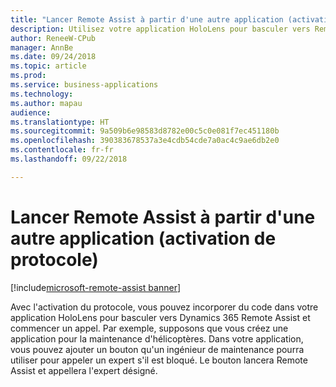 ```yaml
---
title: "Lancer Remote Assist à partir d'une autre application (activation de protocole)"
description: Utilisez votre application HoloLens pour basculer vers Remote Assist.
author: ReneeW-CPub
manager: AnnBe
ms.date: 09/24/2018
ms.topic: article
ms.prod: 
ms.service: business-applications
ms.technology: 
ms.author: mapau
audience: 
ms.translationtype: HT
ms.sourcegitcommit: 9a509b6e98583d8782e00c5c0e081f7ec451180b
ms.openlocfilehash: 390383678537a3e4cdb54cde7a0ac4c9ae6db2e0
ms.contentlocale: fr-fr
ms.lasthandoff: 09/22/2018

---
```


# <a name="launch-remote-assist-from-another-app-protocol-activation"></a>Lancer Remote Assist à partir d'une autre application (activation de protocole)

[!include[microsoft-remote-assist banner](../includes/microsoft-remote-assist.md)]

Avec l'activation du protocole, vous pouvez incorporer du code dans votre application HoloLens pour basculer vers Dynamics 365 Remote Assist et commencer un appel. Par exemple, supposons que vous créez une application pour la maintenance d'hélicoptères. Dans votre application, vous pouvez ajouter un bouton qu'un ingénieur de maintenance pourra utiliser pour appeler un expert s'il est bloqué. Le bouton lancera Remote Assist et appellera l'expert désigné.

<!--
Learn more about adding protocol activation to your app.
-->


